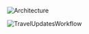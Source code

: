 ![Architecture](https://github.com/KatasPioneers/RoadWarriors-Pioneers/assets/144905960/c3408c32-bedb-4bb3-a6ad-6f8e48b49cca)








![TravelUpdatesWorkflow](https://github.com/KatasPioneers/RoadWarriors-Pioneers/assets/144905960/dcd5a80e-2308-4e22-bfe7-97f14ac70c97)
